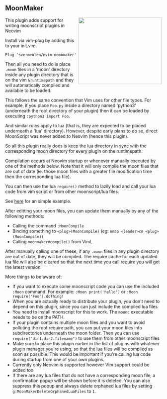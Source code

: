 
## MoonMaker

<img align="right" width="268" height="214" src="https://i.imgur.com/gCDNsfH.png">

This plugin adds support for writing moonscript plugins in Neovim

Install via vim-plug by adding this to your init.vim.

```
Plug 'svermeulen/nvim-moonmaker'
```

Then all you need to do is place `.moon` files in a 'moon' directory inside any plugin directory that is on the vim `&runtimepath` and they will automatically compiled and available to be loaded.

This follows the same convention that Vim uses for other file types.  For example, if you place `Foo.py` inside a directory named 'python3' (underneath the root directory of your plugin) then it can be loaded by executing `:python3 import Foo`.  

And similar rules apply to lua (that is, they are expected to be placed underneath a 'lua' directory).   However, despite early plans to do so, direct MoonScript was never added to Neovim (hence this plugin).

So all this plugin really does is keep the lua directory in sync with the corresponding moon directory for every plugin on the runtimepath.

Compilation occurs at Neovim startup or whenever manually executed by one of the methods below.  Note that it will only compile the moon files that are out of date (ie. those moon files with a greater file modification time then the corresponding lua file).

You can then use the lua `require()` method to lazily load and call your lua code from vim script or from other moonscript/lua files.

See [here](https://github.com/svermeulen/nvim-moonmaker-example) for an simple example.

After editting your moon files, you can update them manually by any of the following methods:
- Calling the command `:MoonCompile`
- Binding something to `<plug>(MoonCompile)` (eg: `nmap <leader>cm <plug>(MoonCompile)`)
- Calling `moonmaker#compile()` from VimL

After manually calling one of these, if any `.moon` files in any plugin directory are out of date, they will be compiled.  The require cache for each updated lua file will also be cleared so that the next time you call require you will get the latest version.

More things to be aware of:
- If you want to execute some moonscript code you can use the included `:Moon` command.  For example:  `:Moon print('hello')` or `:Moon require('Foo').doThing!`
- When you are actually ready to distribute your plugin, you don't need to depend on this plugin, since you can just include the compiled lua files
- You need to install moonscript for this to work.  The `moonc` executable needs to be on the PATH.
- If your plugin contains multiple moon files and you want to avoid polluting the root require path, you can put your moon files into subdirectories underneath the moon folder.  Then you can use `require("dir1.dir2.filename")` to use them from other moonscript files
- Make sure to place this plugin earlier in the list of plugins with whatever plugin manager you're using, so that the lua files will be compiled as soon as possible.  This would be important if you're calling lua code during startup from one of your own plugins.
- Currently only Neovim is supported however Vim support could be added too
- If there are any lua files that do not have a corresponding moon file, a confirmation popup will be shown before it is deleted.  You can also suppress this popup and always delete orphaned lua files by setting `g:MoonMakerDeleteOrphanedLuaFiles` to `1`.
